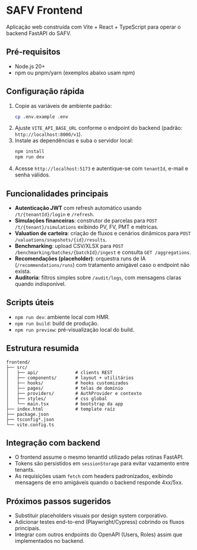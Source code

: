# SAFV Frontend

Aplicação web construída com Vite + React + TypeScript para operar o backend FastAPI do SAFV.

## Pré-requisitos

- Node.js 20+
- npm ou pnpm/yarn (exemplos abaixo usam npm)

## Configuração rápida

1. Copie as variáveis de ambiente padrão:
   ```bash
   cp .env.example .env
   ```
2. Ajuste `VITE_API_BASE_URL` conforme o endpoint do backend (padrão: `http://localhost:8000/v1`).
3. Instale as dependências e suba o servidor local:
   ```bash
   npm install
   npm run dev
   ```
4. Acesse `http://localhost:5173` e autentique-se com `tenantId`, e-mail e senha válidos.

## Funcionalidades principais

- **Autenticação JWT** com refresh automático usando `/t/{tenantId}/login` e `/refresh`.
- **Simulações financeiras**: construtor de parcelas para `POST /t/{tenant}/simulations` exibindo PV, FV, PMT e métricas.
- **Valuation de carteira**: criação de fluxos e cenários dinâmicos para `POST /valuations/snapshots/{id}/results`.
- **Benchmarking**: upload CSV/XLSX para `POST /benchmarking/batches/{batchId}/ingest` e consulta `GET /aggregations`.
- **Recomendações (placeholder)**: orquestra runs de IA (`/recommendations/runs`) com tratamento amigável caso o endpoint não exista.
- **Auditoria**: filtros simples sobre `/audit/logs`, com mensagens claras quando indisponível.

## Scripts úteis

- `npm run dev`: ambiente local com HMR.
- `npm run build`: build de produção.
- `npm run preview`: pré-visualização local do build.

## Estrutura resumida

```
frontend/
├── src/
│   ├── api/              # clients REST
│   ├── components/       # layout + utilitários
│   ├── hooks/            # hooks customizados
│   ├── pages/            # telas de domínio
│   ├── providers/        # AuthProvider e contexto
│   ├── styles/           # css global
│   └── main.tsx          # bootstrap da app
├── index.html            # template raíz
├── package.json
├── tsconfig*.json
└── vite.config.ts
```

## Integração com backend

- O frontend assume o mesmo tenantId utilizado pelas rotinas FastAPI.
- Tokens são persistidos em `sessionStorage` para evitar vazamento entre tenants.
- As requisições usam `fetch` com headers padronizados, exibindo mensagens de erro amigáveis quando o backend responde 4xx/5xx.

## Próximos passos sugeridos

- Substituir placeholders visuais por design system corporativo.
- Adicionar testes end-to-end (Playwright/Cypress) cobrindo os fluxos principais.
- Integrar com outros endpoints do OpenAPI (Users, Roles) assim que implementados no backend.
